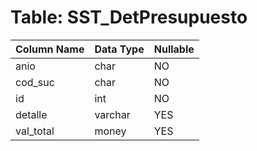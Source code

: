 # Table: SST_DetPresupuesto

| Column Name | Data Type | Nullable |
|-------------|-----------|----------|
| anio | char | NO |
| cod_suc | char | NO |
| id | int | NO |
| detalle | varchar | YES |
| val_total | money | YES |

